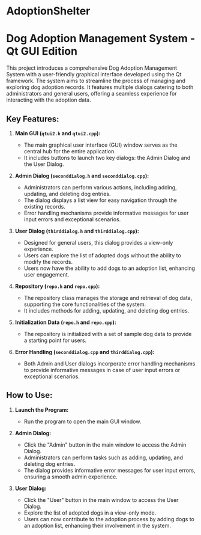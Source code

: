 # AdoptionShelter
 # Dog Adoption Management System - Qt GUI Edition

This project introduces a comprehensive Dog Adoption Management System with a user-friendly graphical interface developed using the Qt framework. The system aims to streamline the process of managing and exploring dog adoption records. It features multiple dialogs catering to both administrators and general users, offering a seamless experience for interacting with the adoption data.

## Key Features:

1. **Main GUI (`qtui2.h` and `qtui2.cpp`):**
   - The main graphical user interface (GUI) window serves as the central hub for the entire application.
   - It includes buttons to launch two key dialogs: the Admin Dialog and the User Dialog.

2. **Admin Dialog (`seconddialog.h` and `seconddialog.cpp`):**
   - Administrators can perform various actions, including adding, updating, and deleting dog entries.
   - The dialog displays a list view for easy navigation through the existing records.
   - Error handling mechanisms provide informative messages for user input errors and exceptional scenarios.

3. **User Dialog (`thirddialog.h` and `thirddialog.cpp`):**
   - Designed for general users, this dialog provides a view-only experience.
   - Users can explore the list of adopted dogs without the ability to modify the records.
   - Users now have the ability to add dogs to an adoption list, enhancing user engagement.

4. **Repository (`repo.h` and `repo.cpp`):**
   - The repository class manages the storage and retrieval of dog data, supporting the core functionalities of the system.
   - It includes methods for adding, updating, and deleting dog entries.

5. **Initialization Data (`repo.h` and `repo.cpp`):**
   - The repository is initialized with a set of sample dog data to provide a starting point for users.

6. **Error Handling (`seconddialog.cpp` and `thirddialog.cpp`):**
   - Both Admin and User dialogs incorporate error handling mechanisms to provide informative messages in case of user input errors or exceptional scenarios.

## How to Use:

1. **Launch the Program:**
   - Run the program to open the main GUI window.

2. **Admin Dialog:**
   - Click the "Admin" button in the main window to access the Admin Dialog.
   - Administrators can perform tasks such as adding, updating, and deleting dog entries.
   - The dialog provides informative error messages for user input errors, ensuring a smooth admin experience.

3. **User Dialog:**
   - Click the "User" button in the main window to access the User Dialog.
   - Explore the list of adopted dogs in a view-only mode.
   - Users can now contribute to the adoption process by adding dogs to an adoption list, enhancing their involvement in the system.



